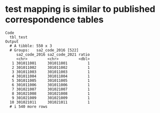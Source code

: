 # test mapping is similar to published correspondence tables

    Code
      tbl_test
    Output
      # A tibble: 550 x 3
      # Groups:   sa2_code_2016 [522]
         sa2_code_2016 sa2_code_2021 ratio
         <chr>         <chr>         <dbl>
       1 301011001     301011001         1
       2 301011002     301011002         1
       3 301011003     301011003         1
       4 301011004     301011004         1
       5 301011005     301011005         1
       6 301011006     301011006         1
       7 301021007     301021007         1
       8 301021008     301021008         1
       9 301021009     301021009         1
      10 301021011     301021011         1
      # i 540 more rows

